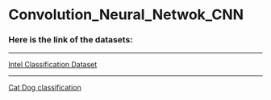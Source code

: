 # Convolution_Neural_Netwok_CNN
### Here is the link of the datasets: 
***
[Intel Classification Dataset](https://www.kaggle.com/datasets/puneet6060/intel-image-classification)
***
[Cat Dog classification](https://www.kaggle.com/datasets/tongpython/cat-and-dog)
